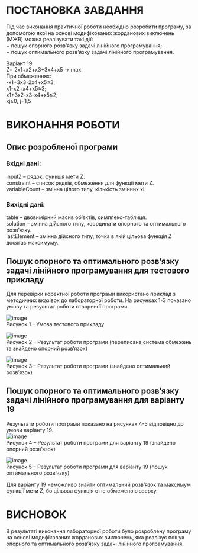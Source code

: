 # **ПОСТАНОВКА ЗАВДАННЯ**

Під час виконання практичної роботи необхідно розробити програму, за допомогою якої на основі модифікованих жорданових виключень (МЖВ) можна реалізувати такі дії:  
− пошук опорного розв’язку задачі лінійного програмування;  
− пошук оптимального розв’язку задачі лінійного програмування.  

Варіант 19  
Z= 2x1+x2+x3+3x4+x5 -> max  
При обмеженнях:  
-x1+3x3-2x4+x5≤3;  
x1-x2+x4+x5≥3;  
x1+3x2-x3-x4+x5≤2;  
xj≥0, j=1,5  

# **ВИКОНАННЯ РОБОТИ**

## **Опис розробленої програми**  

### **Вхідні дані:**  
inputZ – рядок, функція мети Z.  
constraint – список рядків, обмеження для функції мети Z.  
variableCount – змінна цілого типу, кількість змінних хі.  

### **Вихідні дані:**  
table – двовимірний масив об’єктів, симплекс-таблиця.  
solution – змінна дійсного типу, координати опорного та оптимального розв’язку.  
lastElement – змінна дійсного типу, точка в якій цільова функція Z досягає максимуму.   

## **Пошук опорного та оптимального розв’язку задачі лінійного програмування для тестового прикладу**  

Для перевірки коректної роботи програми використано приклад з методичних вказівок до лабораторної роботи. На рисунках 1-3 показано умову та результат роботи створеної програми.  

![image](https://github.com/user-attachments/assets/f5f6c65d-9c2e-43aa-97c8-eb1fcd4b2c70)  
Рисунок 1 – Умова тестового прикладу

![image](https://github.com/user-attachments/assets/de28a524-b294-433e-8478-c01d54c0a8ae)  
Рисунок 2 – Результат роботи програми (переписана система обмежень та знайдено опорний розв’язок)

![image](https://github.com/user-attachments/assets/6f987c34-50ac-42df-9aaf-bd1b3ae6b0de)  
Рисунок 3 – Результат роботи програми (знайдено оптимальний розв’язок)

## **Пошук опорного та оптимального розв’язку задачі лінійного програмування для варіанту 19**  

Результати роботи програми показано на рисунках 4-5 відповідно до умови варіанту 19.  
![image](https://github.com/user-attachments/assets/47395f4f-f435-4b5e-a8ad-b91913093707)  
Рисунок 4 – Результат роботи програми для варіанту 19 (знайдено опорний розв’язок)

![image](https://github.com/user-attachments/assets/534bf243-2cd8-4531-b66c-6371fc0348dd)  
Рисунок 5 – Результат роботи програми для варіанту 19 (пошук оптимального розв’язку)  

Для варіанту 19 неможливо знайти оптимальний розв’язок та максимум функції мети Z, бо цільова функція є не обмеженою зверху.  

# **ВИСНОВОК**  

В результаті виконання лабораторної роботи було розроблену програму на основі модифікованих жорданових виключень, яка реалізує пошук опорного та оптимального розв’язку задачі лінійного програмування.



